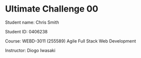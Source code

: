 # Ultimate Challenge 00 #

 Student name: Chris Smith

 Student ID: 0406238

 Course: WEBD-3011 (255589) Agile Full Stack Web Development

 Instructor: Diogo Iwasaki


